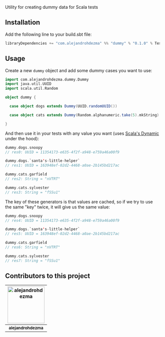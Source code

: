 Utility for creating dummy data for Scala tests

## Installation

Add the following line to your build.sbt file:

```sbt
libraryDependencies += "com.alejandrohdezma" %% "dummy" % "0.1.0" % Test
```

## Usage

Create a new `dummy` object and add some dummy cases you want to use:

```scala
import com.alejandrohdezma.dummy.Dummy
import java.util.UUID
import scala.util.Random

object dummy {

  case object dogs extends Dummy(UUID.randomUUID())

  case object cats extends Dummy(Random.alphanumeric.take(5).mkString)

}
```

And then use it in your tests with any value you want (uses
[Scala's Dynamic](https://www.scala-lang.org/api/2.13.3/scala/Dynamic.html)
under the hood):

```scala
dummy.dogs.snoopy
// res0: UUID = 11354173-e635-4f2f-a948-e759a46a00f9

dummy.dogs.`santa's-little-helper`
// res1: UUID = 163948ef-02d2-4468-a0ae-2b145bd217ac

dummy.cats.garfield
// res2: String = "nVTRT"

dummy.cats.sylvester
// res3: String = "fSSu1"
```

The key of these generators is that values are cached, so if we try to use the
same "key" twice, it will give us the same value:

```scala
dummy.dogs.snoopy
// res4: UUID = 11354173-e635-4f2f-a948-e759a46a00f9

dummy.dogs.`santa's-little-helper`
// res5: UUID = 163948ef-02d2-4468-a0ae-2b145bd217ac

dummy.cats.garfield
// res6: String = "nVTRT"

dummy.cats.sylvester
// res7: String = "fSSu1"
```

## Contributors to this project 

| <a href="https://github.com/alejandrohdezma"><img alt="alejandrohdezma" src="https://avatars.githubusercontent.com/u/9027541?v=4&s=120" width="120px" /></a> |
| :--: |
| <a href="https://github.com/alejandrohdezma"><sub><b>alejandrohdezma</b></sub></a> |
